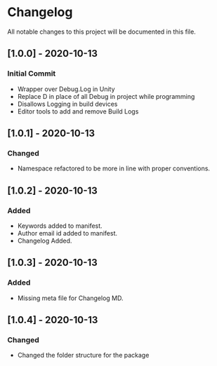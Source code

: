 # Changelog
All notable changes to this project will be documented in this file.

## [1.0.0] - 2020-10-13

### Initial Commit

- Wrapper over Debug.Log in Unity
- Replace D in place of all Debug in project while programming
- Disallows Logging in build devices
- Editor tools to add and remove Build Logs

## [1.0.1] - 2020-10-13

### Changed

- Namespace refactored to be more in line with proper conventions.

## [1.0.2] - 2020-10-13

### Added

- Keywords added to manifest.
- Author email id added to manifest.
- Changelog Added.

## [1.0.3] - 2020-10-13

### Added

- Missing meta file for Changelog MD.

## [1.0.4] - 2020-10-13

### Changed

- Changed the folder structure for the package